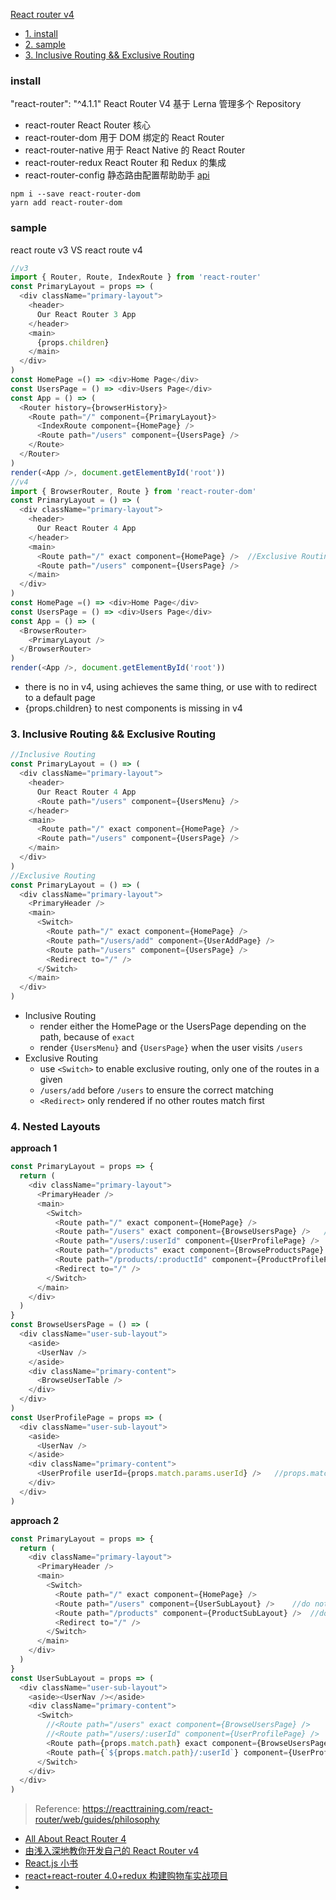 [ React router v4](#top)

- [1. install](#install)
- [2. sample](#sample)
- [3. Inclusive Routing && Exclusive Routing](#Inclusive)

### install

"react-router": "^4.1.1" React Router V4 基于 Lerna 管理多个 Repository

- react-router React Router 核心
- react-router-dom 用于 DOM 绑定的 React Router
- react-router-native 用于 React Native 的 React Router
- react-router-redux React Router 和 Redux 的集成
- react-router-config 静态路由配置帮助助手 [api](https://reacttraining.com/react-router/web/guides/quick-start)

```shell
npm i --save react-router-dom
yarn add react-router-dom
```

### sample

react route v3 VS react route v4

```javascript
//v3
import { Router, Route, IndexRoute } from 'react-router'
const PrimaryLayout = props => (
  <div className="primary-layout">
    <header>
      Our React Router 3 App
    </header>
    <main>
      {props.children}
    </main>
  </div>
)
const HomePage =() => <div>Home Page</div>
const UsersPage = () => <div>Users Page</div>
const App = () => (
  <Router history={browserHistory}>
    <Route path="/" component={PrimaryLayout}>
      <IndexRoute component={HomePage} />
      <Route path="/users" component={UsersPage} />
    </Route>
  </Router>
)
render(<App />, document.getElementById('root'))
//v4
import { BrowserRouter, Route } from 'react-router-dom'
const PrimaryLayout = () => (
  <div className="primary-layout">
    <header>
      Our React Router 4 App
    </header>
    <main>
      <Route path="/" exact component={HomePage} />  //Exclusive Routing
      <Route path="/users" component={UsersPage} />
    </main>
  </div>
)
const HomePage =() => <div>Home Page</div>
const UsersPage = () => <div>Users Page</div>
const App = () => (
  <BrowserRouter>
    <PrimaryLayout />
  </BrowserRouter>
)
render(<App />, document.getElementById('root'))
```

- there is no <IndexRoute> in v4, using <Route exact> achieves the same thing, or use <Switch> with <Redirect> to redirect to a default page
- {props.children} to nest components is missing in v4

<h3 id="Inclusive">3. Inclusive Routing && Exclusive Routing</h3>

```javascript
//Inclusive Routing
const PrimaryLayout = () => (
  <div className="primary-layout">
    <header>
      Our React Router 4 App
      <Route path="/users" component={UsersMenu} />
    </header>
    <main>
      <Route path="/" exact component={HomePage} />
      <Route path="/users" component={UsersPage} />
    </main>
  </div>
)
//Exclusive Routing
const PrimaryLayout = () => (
  <div className="primary-layout">
    <PrimaryHeader />
    <main>
      <Switch>
        <Route path="/" exact component={HomePage} />
        <Route path="/users/add" component={UserAddPage} />
        <Route path="/users" component={UsersPage} />
        <Redirect to="/" />
      </Switch>
    </main>
  </div>
)
```

- Inclusive Routing
  - render either the HomePage or the UsersPage depending on the path, because of `exact`
  - render `{UsersMenu}` and `{UsersPage}` when the user visits `/users`
- Exclusive Routing
  - use `<Switch>` to enable exclusive routing, only one of the routes in a given <Switch>
  - `/users/add` before `/users` to ensure the correct matching
  - `<Redirect>` only rendered if no other routes match first

<h3 id="Nested">4. Nested Layouts</h3>

**approach 1**

```javascript
const PrimaryLayout = props => {
  return (
    <div className="primary-layout">
      <PrimaryHeader />
      <main>
        <Switch>
          <Route path="/" exact component={HomePage} />
          <Route path="/users" exact component={BrowseUsersPage} />   //use exact
          <Route path="/users/:userId" component={UserProfilePage} />
          <Route path="/products" exact component={BrowseProductsPage} />  //use exact
          <Route path="/products/:productId" component={ProductProfilePage} />
          <Redirect to="/" />
        </Switch>
      </main>
    </div>
  )
}
const BrowseUsersPage = () => (
  <div className="user-sub-layout">
    <aside>
      <UserNav />
    </aside>
    <div className="primary-content">
      <BrowseUserTable />
    </div>
  </div>
)
const UserProfilePage = props => (
  <div className="user-sub-layout">
    <aside>
      <UserNav />
    </aside>
    <div className="primary-content">
      <UserProfile userId={props.match.params.userId} />   //props.match.params
    </div>
  </div>
)
```

**approach 2**

```javascript
const PrimaryLayout = props => {
  return (
    <div className="primary-layout">
      <PrimaryHeader />
      <main>
        <Switch>
          <Route path="/" exact component={HomePage} />
          <Route path="/users" component={UserSubLayout} />    //do not use the exact
          <Route path="/products" component={ProductSubLayout} />  //do not use the exact
          <Redirect to="/" />
        </Switch>
      </main>
    </div>
  )
}
const UserSubLayout = props => (
  <div className="user-sub-layout">
    <aside><UserNav /></aside>
    <div className="primary-content">
      <Switch>
        //<Route path="/users" exact component={BrowseUsersPage} />
        //<Route path="/users/:userId" component={UserProfilePage} />
        <Route path={props.match.path} exact component={BrowseUsersPage} />
        <Route path={`${props.match.path}/:userId`} component={UserProfilePage} />
      </Switch>
    </div>
  </div>
)
```

>Reference:  https://reacttraining.com/react-router/web/guides/philosophy

- [All About React Router 4](https://css-tricks.com/react-router-4/)
- [由浅入深地教你开发自己的 React Router v4](http://huziketang.com/blog/posts/detail?postId=58d36df87413fc2e82408555)
- [React.js 小书](http://huziketang.com/books/react/)
- [react+react-router 4.0+redux 构建购物车实战项目](http://www.cnblogs.com/qiufenghua/archive/2017/05/25/6904022.html)
- 